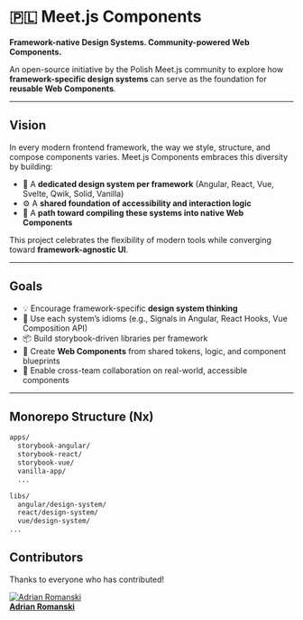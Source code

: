 # 🇵🇱 Meet.js Components

**Framework-native Design Systems. Community-powered Web Components.**

An open-source initiative by the Polish Meet.js community to explore 
how **framework-specific design systems** can serve as the foundation for **reusable Web Components**.

---

## Vision

In every modern frontend framework, the way we style, structure, and compose components varies. 
Meet.js Components embraces this diversity by building:

- 🧩 A **dedicated design system per framework** (Angular, React, Vue, Svelte, Qwik, Solid, Vanilla)
- ⚙️ A **shared foundation of accessibility and interaction logic**
- 🔄 A **path toward compiling these systems into native Web Components**

This project celebrates the flexibility of modern tools while converging toward **framework-agnostic UI**.

---

## Goals

- 💡 Encourage framework-specific **design system thinking**
- 🎨 Use each system’s idioms (e.g., Signals in Angular, React Hooks, Vue Composition API)
- 📦 Build storybook-driven libraries per framework
- 🔧 Create **Web Components** from shared tokens, logic, and component blueprints
- 🤝 Enable cross-team collaboration on real-world, accessible components

---

## Monorepo Structure (Nx)

```bash
apps/
  storybook-angular/
  storybook-react/
  storybook-vue/
  vanilla-app/
  ...

libs/
  angular/design-system/
  react/design-system/
  vue/design-system/
...
```

## Contributors

Thanks to everyone who has contributed!

[![Adrian Romanski](https://avatars.githubusercontent.com/u/34604248?v=4&s=80)](https://github.com/AdrianRomanski)  
[**Adrian Romanski**](https://github.com/AdrianRomanski)
